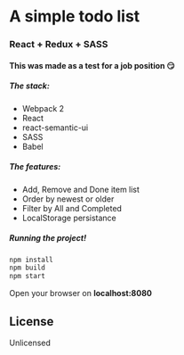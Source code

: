# A simple todo list
### React + Redux + SASS
#### This was made as a test for a job position :smirk:

##### The stack:
  - Webpack 2
  - React
  - react-semantic-ui
  - SASS
  - Babel

##### The features:
  - Add, Remove and Done item list
  - Order by newest or older
  - Filter by All and Completed
  - LocalStorage persistance

##### Running the project!

  ```javascript
  npm install
  npm build
  npm start
  ```
Open your browser on **localhost:8080**

License
----

Unlicensed
